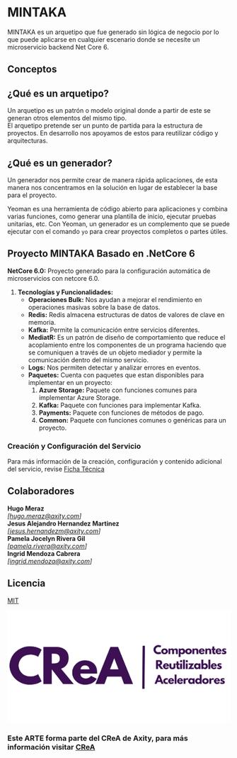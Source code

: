 # MINTAKA
MINTAKA es un arquetipo que fue generado sin lógica de negocio por lo que puede aplicarse en cualquier escenario donde se necesite un microservicio backend Net Core 6.

## Conceptos

## ¿Qué es un arquetipo?
Un arquetipo es un patrón o modelo original donde a partir de este se generan otros elementos del mismo tipo.  
El arquetipo pretende ser un punto de partida para la estructura de proyectos.
En desarrollo nos apoyamos de estos para reutilizar código y arquitecturas.

## ¿Qué es un generador?
Un generador nos permite crear de manera rápida aplicaciones, de esta manera nos concentramos en la solución en lugar de establecer la base para el proyecto.

Yeoman es una herramienta de código abierto para aplicaciones y combina varias funciones, como generar una plantilla de inicio, ejecutar pruebas unitarias, etc. Con Yeoman, un generador es un complemento que se puede ejecutar con el comando `yo` para crear proyectos completos o partes útiles.

## Proyecto MINTAKA Basado en .NetCore 6

**NetCore 6.0:** Proyecto generado para la configuración automática de microservicios con netcore 6.0.  

1. **Tecnologías y Funcionalidades:**  
    - **Operaciones Bulk:** Nos ayudan a mejorar el rendimiento en operaciones masivas sobre la base de datos.
    - **Redis:** Redis almacena estructuras de datos de valores de clave en memoria.
    - **Kafka:** Permite la comunicación entre servicios diferentes.
    - **MediatR:** Es un patrón de diseño de comportamiento que reduce el acoplamiento entre los componentes de un programa haciendo que se comuniquen a través de un objeto mediador y  permite la comunicación dentro del mismo servicio.
    - **Logs:** Nos permiten detectar y analizar errores en eventos.
     - **Paquetes:** Cuenta con paquetes que estan disponibles para implementar en un proyecto:
       1. **Azure Storage:** Paquete con funciones comunes para implementar Azure Storage.
       2. **Kafka:** Paquete con funciones para implementar Kafka.
       3. **Payments:** Paquete con funciones de métodos de pago.
       4. **Common:** Paquete con funciones comunes o genéricas para un proyecto.

### Creación y Configuración del Servicio

Para más información de la creación, configuración y contenido adicional del servicio, revise [Ficha Técnica](/generator/6.0/Generator/generator-netcore6/README.md)


## Colaboradores

**Hugo Meraz**  
*[hugo.meraz@axity.com]*  
**Jesus Alejandro Hernandez Martinez**  
*[jesus.hernandezm@axity.com]*  
**Pamela Jocelyn Rivera Gil**  
*[pamela.rivera@axity.com]*  
**Ingrid Mendoza Cabrera**  
*[ingrid.mendoza@axity.com]*  

## Licencia

[MIT](https://opensource.org/licenses/MIT)

![Audience](/assets/CReA.png)

### Este ARTE forma parte del CReA de Axity, para más información visitar [CReA](https://intellego365.sharepoint.com/sites/CentralAxity/M%C3%A9xico/Consultoria/Arquitectura/SitePages/CReA.aspx)

